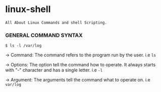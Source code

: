 # linux-shell
 ```All About Linux Commands and shell Scripting.``` 
 
### GENERAL COMMAND SYNTAX
```
$ ls -l /var/log
```
-> Command: The command refers to the program run by the user. i.e `ls`

-> Options: The option tell the command how to operate. It always starts with "-" character and has a single letter. i.e `-l` 

-> Argument: The arguments tell the command what to operate on. i.e `var/log` 
